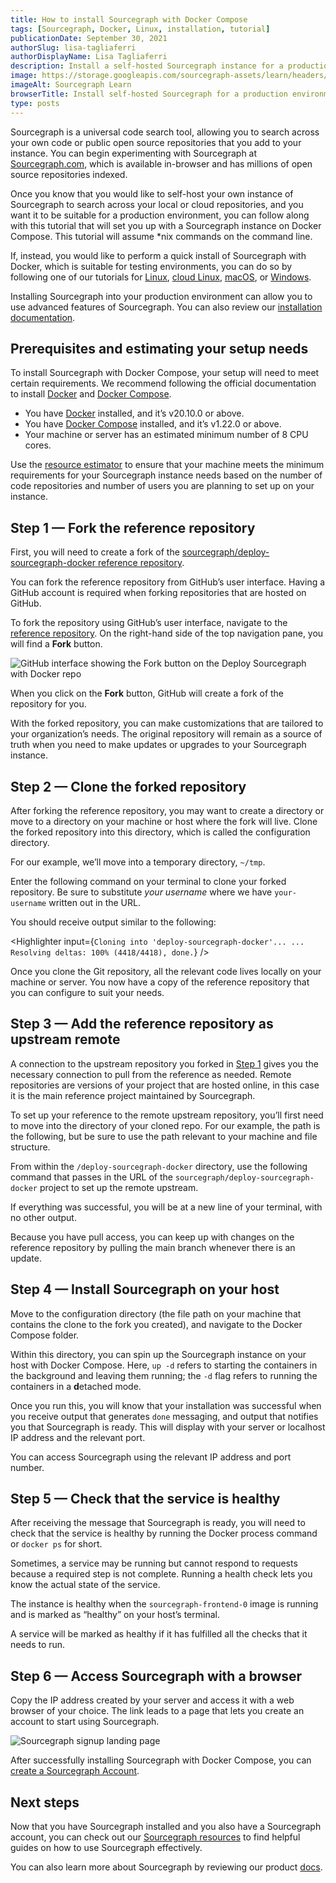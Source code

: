 ```yaml
---
title: How to install Sourcegraph with Docker Compose
tags: [Sourcegraph, Docker, Linux, installation, tutorial]
publicationDate: September 30, 2021
authorSlug: lisa-tagliaferri
authorDisplayName: Lisa Tagliaferri
description: Install a self-hosted Sourcegraph instance for a production environment to search all of your code
image: https://storage.googleapis.com/sourcegraph-assets/learn/headers/sourcegraph-learn-10.png
imageAlt: Sourcegraph Learn
browserTitle: Install self-hosted Sourcegraph for a production environment
type: posts
---
```


Sourcegraph is a universal code search tool, allowing you to search across your own code or public open source repositories that you add to your instance. You can begin experimenting with Sourcegraph at [Sourcegraph.com](https://sourcegraph.com/search), which is available in-browser and has millions of open source repositories indexed.

Once you know that you would like to self-host your own instance of Sourcegraph to search across your local or cloud repositories, and you want it to be suitable for a production environment, you can follow along with this tutorial that will set you up with a Sourcegraph instance on Docker Compose. This tutorial will assume *nix commands on the command line. 

If, instead, you would like to perform a quick install of Sourcegraph with Docker, which is suitable for testing environments, you can do so by following one of our tutorials for [Linux](https://learn.sourcegraph.com/how-to-install-sourcegraph-on-linux-with-docker), [cloud Linux](https://learn.sourcegraph.com/how-to-install-sourcegraph-with-docker-on-a-linux-cloud-server), [macOS](https://learn.sourcegraph.com/how-to-install-sourcegraph-on-mac-with-docker), or [Windows](https://learn.sourcegraph.com/how-to-install-sourcegraph-on-windows-with-docker).

Installing Sourcegraph into your production environment can allow you to use advanced features of Sourcegraph. You can also review our [installation documentation](https://docs.sourcegraph.com/admin/install).

## Prerequisites and estimating your setup needs

To install Sourcegraph with Docker Compose, your setup will need to meet certain requirements. We recommend following the official documentation to install [Docker](https://docs.docker.com/engine/install/) and [Docker Compose](https://docs.docker.com/compose/install/).

* You have [Docker](https://docs.docker.com/engine/install/) installed, and it’s v20.10.0 or above. 
* You have [Docker Compose](https://docs.docker.com/compose/install/) installed, and it’s v1.22.0 or above.
* Your machine or server has an estimated minimum number of 8 CPU cores.

Use the [resource estimator](https://docs.sourcegraph.com/admin/install/resource_estimator) to ensure that your machine meets the minimum requirements for your Sourcegraph instance needs based on the number of code repositories and number of users you are planning to set up on your instance. 

## Step 1 — Fork the reference repository

First, you will need to create a fork of the [sourcegraph/deploy-sourcegraph-docker reference repository](https://github.com/sourcegraph/deploy-sourcegraph-docker/).

You can fork the reference repository from GitHub’s user interface. Having a GitHub account is required when forking repositories that are hosted on GitHub.

To fork the repository using GitHub’s user interface, navigate to the [reference repository](https://github.com/sourcegraph/deploy-sourcegraph-docker/). On the right-hand side of the top navigation pane, you will find a **Fork** button.

![GitHub interface showing the Fork button on the Deploy Sourcegraph with Docker repo](https://storage.googleapis.com/sourcegraph-assets/learn/tutorial-images/fork-deploy-sourcegraph-docker-repo.png)

When you click on the **Fork** button, GitHub will create a fork of the repository for you.

With the forked repository, you can make customizations that are tailored to your organization’s needs. The original repository will remain as a source of truth when you need to make updates or upgrades to your Sourcegraph instance.


## Step 2 — Clone the forked repository

After forking the reference repository, you may want to create a directory or move to a directory on your machine or host where the fork will live. Clone the forked repository into this directory, which is called the configuration directory.

For our example, we’ll move into a temporary directory, `~/tmp`.

<PrismSyntaxHighlighter
input='cd ~/tmp'
language='bash'
/>

Enter the following command on your terminal to clone your forked repository. Be sure to substitute _your username_ where we have `your-username` written out in the URL.

<PrismSyntaxHighlighter
input='git clone https://github.com/your_username/deploy-sourcegraph-docker/'
language='bash'
/>

You should receive output similar to the following:

<Highlighter
input={`Cloning into 'deploy-sourcegraph-docker'...
...
Resolving deltas: 100% (4418/4418), done.`}
/>

Once you clone the Git repository, all the relevant code lives locally on your machine or server. You now have a copy of the reference repository that you can configure to suit your needs.


## Step 3 — Add the reference repository as upstream remote

A connection to the upstream repository you forked in [Step 1](#step-1--fork-the-reference-repository) gives you the necessary connection to pull from the reference as needed. Remote repositories are versions of your project that are hosted online, in this case it is the main reference project maintained by Sourcegraph.

To set up your reference to the remote upstream repository, you’ll first need to move into the directory of your cloned repo. For our example, the path is the following, but be sure to use the path relevant to your machine and file structure. 

<PrismSyntaxHighlighter
input='cd ~/tmp/deploy-sourcegraph-docker/'
language='bash'
/>

From within the `/deploy-sourcegraph-docker` directory, use the following command that passes in the URL of the `sourcegraph/deploy-sourcegraph-docker` project to set up the remote upstream. 

<PrismSyntaxHighlighter
input='git remote add upstream https://github.com/sourcegraph/deploy-sourcegraph-docker'
language='bash'
/>


If everything was successful, you will be at a new line of your terminal, with no other output.

Because you have pull access, you can keep up with changes on the reference repository by pulling the main branch whenever there is an update.

## Step 4 — Install Sourcegraph on your host

Move to the configuration directory (the file path on your machine that contains the clone to the fork you created), and navigate to the Docker Compose folder.

<PrismSyntaxHighlighter
input='cd ~/tmp/deploy-sourcegraph-docker/docker-compose'
language='bash'
/>

Within this directory, you can spin up the Sourcegraph instance on your host with Docker Compose. Here, `up -d` refers to starting the containers in the background and leaving them running; the `-d` flag refers to running the containers in a **d**etached mode.

<PrismSyntaxHighlighter
input='sudo docker-compose up -d'
language='bash'
/>

Once you run this, you will know that your installation was successful when you receive output that generates `done` messaging, and output that notifies you that Sourcegraph is ready. This will display with your server or localhost IP address and the relevant port.


<Highlighter
input='Sourcegraph is ready at: [an-address-and-port-created-by-your-server]'
matcher='an-address-and-port-created-by-your-server'
/>

You can access Sourcegraph using the relevant IP address and port number. 

## Step 5 — Check that the service is healthy

After receiving the message that Sourcegraph is ready, you will need to check that the service is healthy by running the Docker process command or `docker ps` for short.

Sometimes, a service may be running but cannot respond to requests because a required step is not complete. Running a health check lets you know the actual state of the service.

<PrismSyntaxHighlighter
input='docker ps'
language='bash'
/>

The instance is healthy when the `sourcegraph-frontend-0` image is running and is marked as “healthy” on your host’s terminal.

<Highlighter
input='[your-container-id]  sourcegraph-frontend-0  "/sbin/tini -- /usr/…"  Up 20 minutes(healthy)'
matcher='your-container-id'
/>

A service will be marked as healthy if it has fulfilled all the checks that it needs to run.

## Step 6 — Access Sourcegraph with a browser

Copy the IP address created by your server and access it with a web browser of your choice. The link leads to a page that lets you create an account to start using Sourcegraph.

![Sourcegraph signup landing page](https://storage.googleapis.com/sourcegraph-assets/learn/tutorial-images/sourcegraph-docker-compose-signup.png)

After successfully installing Sourcegraph with Docker Compose, you can [create a Sourcegraph Account](https://learn.sourcegraph.com/how-to-create-a-self-hosted-sourcegraph-account).

## Next steps

Now that you have Sourcegraph installed and you also have a Sourcegraph account, you can check out our [Sourcegraph resources](https://learn.sourcegraph.com/tags/sourcegraph) to find helpful guides on how to use Sourcegraph effectively. 

You can also learn more about Sourcegraph by reviewing our product [docs](https://docs.sourcegraph.com/).
